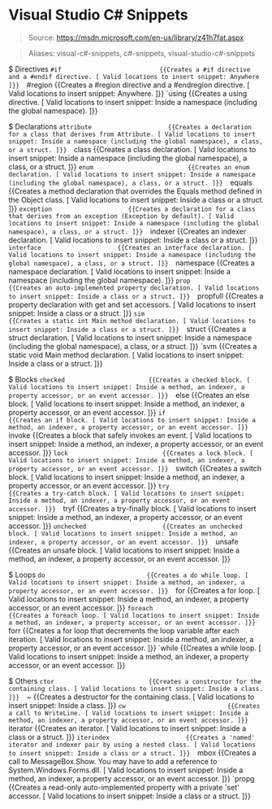# Visual Studio C# Snippets

> Source: https://msdn.microsoft.com/en-us/library/z41h7fat.aspx

> Aliases: visual-c#-snippets, c#-snippets, visual-studio-c#-snippets

$ Directives
    `#if                           {{Creates a #if directive and a #endif directive. [ Valid locations to insert snippet: Anywhere ]}} 
    `#region                       {{Creates a #region directive and a #endregion directive. [ Valid locations to insert snippet: Anywhere. ]}} 
    `using                         {{Creates a using directive. [ Valid locations to insert snippet: Inside a namespace (including the global namespace). ]}} 

$ Declarations
    `attribute                     {{Creates a declaration for a class that derives from Attribute. [ Valid locations to insert snippet: Inside a namespace (including the global namespace), a class, or a struct. ]}} 
    `class                         {{Creates a class declaration. [ Valid locations to insert snippet: Inside a namespace (including the global namespace), a class, or a struct. ]}} 
    `enum                          {{Creates an enum declaration. [ Valid locations to insert snippet: Inside a namespace (including the global namespace), a class, or a struct. ]}} 
    `equals                        {{Creates a method declaration that overrides the Equals method defined in the Object class. [ Valid locations to insert snippet: Inside a class or a struct. ]}} 
    `exception                     {{Creates a declaration for a class that derives from an exception (Exception by default). [ Valid locations to insert snippet: Inside a namespace (including the global namespace), a class, or a struct. ]}} 
    `indexer                       {{Creates an indexer declaration. [ Valid locations to insert snippet: Inside a class or a struct. ]}} 
    `interface                     {{Creates an interface declaration. [ Valid locations to insert snippet: Inside a namespace (including the global namespace), a class, or a struct. ]}} 
    `namespace                     {{Creates a namespace declaration. [ Valid locations to insert snippet: Inside a namespace (including the global namespace). ]}} 
    `prop                          {{Creates an auto-implemented property declaration. [ Valid locations to insert snippet: Inside a class or a struct. ]}} 
    `propfull                      {{Creates a property declaration with get and set accessors. [ Valid locations to insert snippet: Inside a class or a struct. ]}} 
    `sim                           {{Creates a static int Main method declaration. [ Valid locations to insert snippet: Inside a class or a struct. ]}} 
    `struct                        {{Creates a struct declaration. [ Valid locations to insert snippet: Inside a namespace (including the global namespace), a class, or a struct. ]}} 
    `svm                           {{Creates a static void Main method declaration. [ Valid locations to insert snippet: Inside a class or a struct. ]}} 

$ Blocks
    `checked                       {{Creates a checked block. [ Valid locations to insert snippet: Inside a method, an indexer, a property accessor, or an event accessor. ]}} 
    `else                          {{Creates an else block. [ Valid locations to insert snippet: Inside a method, an indexer, a property accessor, or an event accessor. ]}} 
    `if                            {{Creates an if block. [ Valid locations to insert snippet: Inside a method, an indexer, a property accessor, or an event accessor. ]}} 
    `invoke                        {{Creates a block that safely invokes an event. [ Valid locations to insert snippet: Inside a method, an indexer, a property accessor, or an event accessor. ]}} 
    `lock                          {{Creates a lock block. [ Valid locations to insert snippet: Inside a method, an indexer, a property accessor, or an event accessor. ]}} 
    `switch                        {{Creates a switch block. [ Valid locations to insert snippet: Inside a method, an indexer, a property accessor, or an event accessor. ]}} 
    `try                           {{Creates a try-catch block. [ Valid locations to insert snippet: Inside a method, an indexer, a property accessor, or an event accessor. ]}} 
    `tryf                          {{Creates a try-finally block. [ Valid locations to insert snippet: Inside a method, an indexer, a property accessor, or an event accessor. ]}} 
    `unchecked                     {{Creates an unchecked block. [ Valid locations to insert snippet: Inside a method, an indexer, a property accessor, or an event accessor. ]}} 
    `unsafe                        {{Creates an unsafe block. [ Valid locations to insert snippet: Inside a method, an indexer, a property accessor, or an event accessor. ]}} 

$ Loops
    `do                            {{Creates a do while loop. [ Valid locations to insert snippet: Inside a method, an indexer, a property accessor, or an event accessor. ]}} 
    `for                           {{Creates a for loop. [ Valid locations to insert snippet: Inside a method, an indexer, a property accessor, or an event accessor. ]}} 
    `foreach                       {{Creates a foreach loop. [ Valid locations to insert snippet: Inside a method, an indexer, a property accessor, or an event accessor. ]}} 
    `forr                          {{Creates a for loop that decrements the loop variable after each iteration. [ Valid locations to insert snippet: Inside a method, an indexer, a property accessor, or an event accessor. ]}} 
    `while                         {{Creates a while loop. [ Valid locations to insert snippet: Inside a method, an indexer, a property accessor, or an event accessor. ]}} 

$ Others
    `ctor                          {{Creates a constructor for the containing class. [ Valid locations to insert snippet: Inside a class. ]}} 
    `~                             {{Creates a destructor for the containing class. [ Valid locations to insert snippet: Inside a class. ]}} 
    `cw                            {{Creates a call to WriteLine. [ Valid locations to insert snippet: Inside a method, an indexer, a property accessor, or an event accessor. ]}} 
    `iterator                      {{Creates an iterator. [ Valid locations to insert snippet: Inside a class or a struct. ]}} 
    `iterindex                     {{Creates a 'named' iterator and indexer pair by using a nested class. [ Valid locations to insert snippet: Inside a class or a struct. ]}} 
    `mbox                          {{Creates a call to MessageBox.Show. You may have to add a reference to System.Windows.Forms.dll. [ Valid locations to insert snippet: Inside a method, an indexer, a property accessor, or an event accessor. ]}} 
    `propg                         {{Creates a read-only auto-implemented property with a private 'set' accessor. [ Valid locations to insert snippet: Inside a class or a struct. ]}} 

